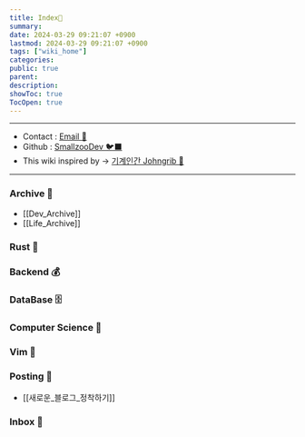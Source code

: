 ```yaml
---
title: Index🧊️
summary: 
date: 2024-03-29 09:21:07 +0900
lastmod: 2024-03-29 09:21:07 +0900
tags: ["wiki_home"]
categories: 
public: true
parent: 
description: 
showToc: true
TocOpen: true
---
```

---
- Contact : [Email 📧](mailto:joongyue@gmail.com) 
- Github : [SmallzooDev 🐦‍⬛](https://github.com/SmallzooDev)
- This wiki inspired by -> [기계인간 Johngrib 💭](https://johngrib.github.io/wiki/my-wiki/)
---


### Archive 📘

- [[Dev_Archive]]
- [[Life_Archive]]

### Rust 🐬


### Backend 💰


### DataBase 🗄️


### Computer Science 🦉


### Vim 🦅 


### Posting 🌳

- [[새로운_블로그_정착하기]]

### Inbox 👋
